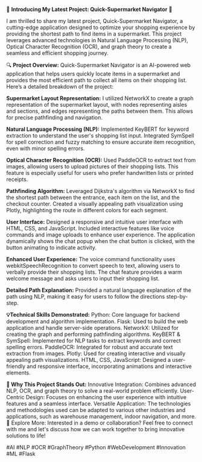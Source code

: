 🚀 **Introducing My Latest Project: Quick-Supermarket Navigator** 🚀

I am thrilled to share my latest project, Quick-Supermarket Navigator, a cutting-edge application designed to optimize your shopping experience by providing the shortest path to find items in a supermarket. This project leverages advanced technologies in Natural Language Processing (NLP), Optical Character Recognition (OCR), and graph theory to create a seamless and efficient shopping journey.

🔍 **Project Overview:**
Quick-Supermarket Navigator is an AI-powered web application that helps users quickly locate items in a supermarket and provides the most efficient path to collect all items on their shopping list. Here’s a detailed breakdown of the project:

**Supermarket Layout Representation:**
I utilized NetworkX to create a graph representation of the supermarket layout, with nodes representing aisles and sections, and edges representing the paths between them. This allows for precise pathfinding and navigation.

**Natural Language Processing (NLP):**
Implemented KeyBERT for keyword extraction to understand the user's shopping list input.
Integrated SymSpell for spell correction and fuzzy matching to ensure accurate item recognition, even with minor spelling errors.

**Optical Character Recognition (OCR):**
Used PaddleOCR to extract text from images, allowing users to upload pictures of their shopping lists. This feature is especially useful for users who prefer handwritten lists or printed receipts.

**Pathfinding Algorithm:**
Leveraged Dijkstra's algorithm via NetworkX to find the shortest path between the entrance, each item on the list, and the checkout counter.
Created a visually appealing path visualization using Plotly, highlighting the route in different colors for each segment.

**User Interface:**
Designed a responsive and intuitive user interface with HTML, CSS, and JavaScript.
Included interactive features like voice commands and image uploads to enhance user experience.
The application dynamically shows the chat popup when the chat button is clicked, with the button animating to indicate activity.

**Enhanced User Experience:**
The voice command functionality uses webkitSpeechRecognition to convert speech to text, allowing users to verbally provide their shopping lists.
The chat feature provides a warm welcome message and asks users to input their shopping list.

**Detailed Path Explanation:**
Provided a natural language explanation of the path using NLP, making it easy for users to follow the directions step-by-step.

**💡Technical Skills Demonstrated:**
Python: Core language for backend development and algorithm implementation.
Flask: Used to build the web application and handle server-side operations.
NetworkX: Utilized for creating the graph and performing pathfinding algorithms.
KeyBERT & SymSpell: Implemented for NLP tasks to extract keywords and correct spelling errors.
PaddleOCR: Integrated for robust and accurate text extraction from images.
Plotly: Used for creating interactive and visually appealing path visualizations.
HTML, CSS, JavaScript: Designed a user-friendly and responsive interface, incorporating animations and interactive elements.

**🌟 Why This Project Stands Out:**
Innovative Integration: Combines advanced NLP, OCR, and graph theory to solve a real-world problem efficiently.
User-Centric Design: Focuses on enhancing the user experience with intuitive features and a seamless interface.
Versatile Application: The technologies and methodologies used can be adapted to various other industries and applications, such as warehouse management, indoor navigation, and more.
🔗 Explore More:
Interested in a demo or collaboration? Feel free to connect with me and let's discuss how we can work together to bring innovative solutions to life!



#AI #NLP #OCR #GraphTheory #Python #WebDevelopment #Innovation #ML #Flask
